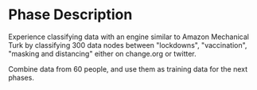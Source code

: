 # Phase Description

Experience classifying data with an engine similar to Amazon Mechanical Turk by classifying 300 data nodes between "lockdowns", "vaccination", "masking and distancing" either on change.org or twitter.

Combine data from 60 people, and use them as training data for the next phases.
